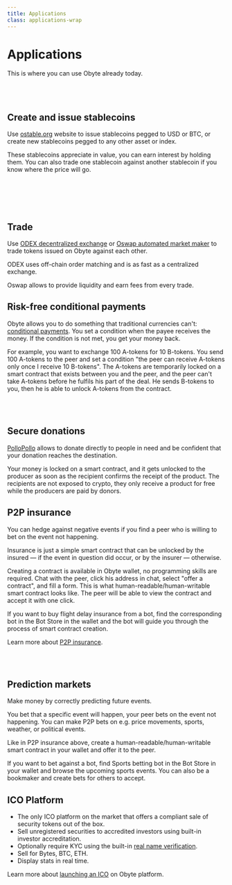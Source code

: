 ```yaml
---
title: Applications
class: applications-wrap
---
```


<div class="flex-block right first">
    <div class="info-block">
        <h1>Applications</h1>
        <div class="sub-block">
            This is where you can use Obyte already today.
        </div>
        <br><br><br>
        <h2>Create and issue stablecoins</h2>
        <p>Use <a href="https://ostable.org" target="_blank">ostable.org</a> website to issue stablecoins pegged to USD or BTC, or create new stablecoins pegged to any other asset or index.</p>
        <p>
            These stablecoins appreciate in value, you can earn interest by holding them.
            You can also trade one stablecoin against another stablecoin if you know where the price will go.
        </p>
        <br><br><br>
    </div>
    <div class="img-block">
        <img src="/user/themes/obyte/assets/applications/img1.png" alt="">
        <img class="mobile" src="/user/themes/obyte/assets/applications/img1-mobile.png" alt="">
    </div>
</div>
<div class="flex-block left center second">
    <div class="img-block">
        <img src="/user/themes/obyte/assets/applications/img2.png" alt="">
    </div>
    <div class="info-block">
        <h2>Trade</h2>
        <p>
            Use <a target="_blank" href="https://odex.ooo">ODEX decentralized exchange</a> or 
            <a target="_blank" href="https://oswap.io">Oswap automated market maker</a> to trade tokens issued on 
            Obyte against each other.
        </p>
       <p>ODEX uses off-chain order matching and is as fast as a centralized exchange.</p>
       <p>Oswap allows to provide liquidity and earn fees from every trade.</p>
    </div>
</div>

<div class="flex-block right bottom third">
    <div class="info-block">
        <h2>Risk-free conditional payments</h2>
        <p>
            Obyte allows you to do something that traditional currencies can't: <a target="_blank" href="https://medium.com/obyte/making-p2p-great-again-fe9e20546a4a">conditional payments</a>.
            You set a condition when the payee receives the money. If the condition is not met, you get your money back.
        </p>
       <p>For example, you want to exchange 100 A-tokens for 10 B-tokens. You send 100 A-tokens to the peer and set a condition "the peer can receive A-tokens only once I receive 10 B-tokens". The A-tokens are temporarily locked on a smart contract that exists between you and the peer, and the peer can't take A-tokens before he fulfils his part of the deal. He sends B-tokens to you, then he is able to unlock A-tokens from the contract.</p>
    </div>
    <div class="img-block">
        <img src="/user/themes/obyte/assets/applications/img3.png" alt="">
        <img class="mobile" src="/user/themes/obyte/assets/applications/img3-mobile.png" alt="">
    </div>
</div>
<div class="flex-block left center four">
    <div class="img-block">
        <img src="/user/themes/obyte/assets/applications/img4.png" alt="">
        <img class="mobile" src="/user/themes/obyte/assets/applications/img4-mobile.png" alt="">
    </div>
    <div class="info-block">
        <h2>Secure donations</h2>
        <p>
            <a target="_blank" href="https://pollopollo.org">PolloPollo</a> allows to donate directly to people in need and be confident that your donation reaches the destination.
        </p>
       <p>Your money is locked on a smart contract, and it gets unlocked to the producer as soon as the recipient confirms the receipt of the product. The recipients are not exposed to crypto, they only receive a product for free while the producers are paid by donors.</p>
    </div>
</div>
<div class="flex-block right bottom five">
    <div class="info-block">
        <h2>P2P insurance</h2>
        <p>You can hedge against negative events if you find a peer who is willing to bet on the event not happening.</p>
        <p>Insurance is just a simple smart contract that can be unlocked by the insured — if the event in question did occur, or by the insurer — otherwise.</p>
        <p>Creating a contract is available in Obyte wallet, no programming skills are required. Chat with the peer, click his address in chat, select "offer a contract", and fill a form. This is what human-readable/human-writable smart contract looks like. The peer will be able to view the contract and accept it with one click.</p>
        <p>If you want to buy flight delay insurance from a bot, find the corresponding bot in the Bot Store in the wallet and the bot will guide you through the process of smart contract creation.</p>
        <p>Learn more about <a target="_blank" href="https://medium.com/obyte/making-p2p-great-again-episode-iv-p2p-insurance-cbbd1e59d527">P2P insurance</a>.</p>
    </div>
    <div class="img-block">
        <img src="/user/themes/obyte/assets/applications/img5.png" alt="">
        <img class="mobile" src="/user/themes/obyte/assets/applications/img5-mobile.png" alt="">
    </div>
</div>
<div class="flex-block left center six">
    <div class="img-block">
        <img src="/user/themes/obyte/assets/applications/img6.png" alt="">
        <img class="mobile" src="/user/themes/obyte/assets/applications/img6-mobile.png" alt="">
    </div>
    <div class="info-block">
        <h2>Prediction markets</h2>
        <p>Make money by correctly predicting future events.</p>
        <p>You bet that a specific event will happen, your peer bets on the event not happening. You can make P2P bets on e.g. price movements, sports, weather, or political events.</p>
        <p>Like in P2P insurance above, create a human-readable/human-writable smart contract in your wallet and offer it to the peer.</p>
        <p>If you want to bet against a bot, find Sports betting bot in the Bot Store in your wallet and browse the upcoming sports events. You can also be a bookmaker and create bets for others to accept.</p>
    </div>
</div>
<div class="flex-block right center seven">
    <div class="info-block">
        <h2>ICO Platform</h2>
        <ul>
            <li>The only ICO platform on the market that offers a compliant sale of security tokens out of the box.</li>
            <li>Sell unregistered securities to accredited investors using built-in investor accreditation.</li>
            <li>Optionally require KYC using the built-in <a target="_blank" href="/platform/identity">real name verification</a>.</li>
            <li>Sell for Bytes, BTC, ETH.</li>
            <li>Display stats in real time.</li>
        </ul>
        <p>Learn more about <a target="_blank" href="https://ico-platform.obyte.org">launching an ICO</a> on Obyte platform.</p>
        <br><br>
    </div>
    <div class="img-block">
        <img src="/user/themes/obyte/assets/applications/img7.png" alt="">
        <img class="mobile" src="/user/themes/obyte/assets/applications/img7-mobile.png" alt="">
    </div>
</div>
